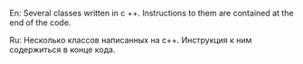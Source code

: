 En:
Several classes written in c ++. Instructions to them are contained at the end of the code.

Ru:
Несколько классов написанных на c++. Инструкция к ним содержиться в конце кода.
